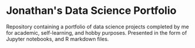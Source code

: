 # Jonathan's Data Science Portfolio

Repository containing a portfolio of data science projects completed by me for academic, self-learning, and hobby purposes. Presented in the form of Jupyter notebooks, and R markdown files.

